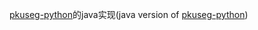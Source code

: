 [pkuseg-python](https://github.com/lancopku/pkuseg-python)的java实现(java version of [pkuseg-python](https://github.com/lancopku/pkuseg-python))
